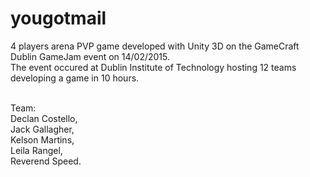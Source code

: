 # yougotmail
4 players arena PVP game developed with Unity 3D on the GameCraft Dublin GameJam event on 14/02/2015.<br />
The event occured at Dublin Institute of Technology hosting 12 teams developing a game in 10 hours.<br >

<br />
Team:
<br />
Declan Costello,
<br />
Jack Gallagher,
<br />
Kelson Martins,
<br />
Leila Rangel,
<br />
Reverend Speed.
